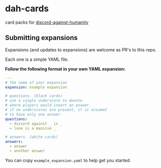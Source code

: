 # dah-cards

card packs for [discord-against-humanity](https://github.com/z64/discord-against-humanity)

## Submitting expansions

Expansions (and updates to expansions) are welcome as PR's to this repo. 

Each one is a simple YAML file. 

**Follow the following format in your own YAML expansion:**

```yaml
---
# the name of your expansion
expansion: example expansion

# questions. (black cards)
# use a single underscore to denote
# where players would insert an answer.
# if no underscores are present, it is assumed
# to have only one answer.
questions:
  - discord against _ is _
  - lune is a massive _

# answers. (white cards)
answers:
  - answer
  - another answer
```

You can copy `example_expansion.yaml` to help get you started.
